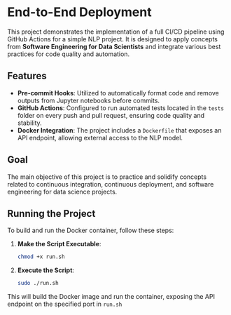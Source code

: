 # End-to-End Deployment

This project demonstrates the implementation of a full CI/CD pipeline using GitHub Actions for a simple NLP project. It is designed to apply concepts from **Software Engineering for Data Scientists** and integrate various best practices for code quality and automation.

## Features

- **Pre-commit Hooks**: Utilized to automatically format code and remove outputs from Jupyter notebooks before commits.
- **GitHub Actions**: Configured to run automated tests located in the `tests` folder on every push and pull request, ensuring code quality and stability.
- **Docker Integration**: The project includes a `Dockerfile` that exposes an API endpoint, allowing external access to the NLP model.

## Goal

The main objective of this project is to practice and solidify concepts related to continuous integration, continuous deployment, and software engineering for data science projects.

## Running the Project

To build and run the Docker container, follow these steps:

1. **Make the Script Executable**:
   ```bash
   chmod +x run.sh
   ```

2. **Execute the Script**:
    ```bash
    sudo ./run.sh
    ```
    
This will build the Docker image and run the container, exposing the API endpoint on the specified port in `run.sh`
